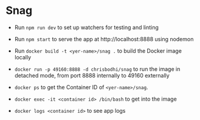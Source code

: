 # Snag

- Run `npm run dev` to set up watchers for testing and linting

- Run `npm start` to serve the app at http://localhost:8888 using nodemon

- Run `docker build -t <yer-name>/snag .` to build the Docker image locally

- `docker run -p 49160:8888 -d chrisbodhi/snag` to run the image in detached mode, from port 8888 internally to 49160 externally

- `docker ps` to get the Container ID of `<yer-name>/snag`.

- `docker exec -it <container id> /bin/bash` to get into the image

- `docker logs <container id>` to see app logs
